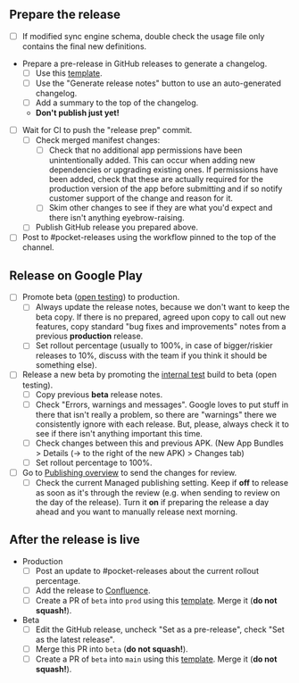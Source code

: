 ## Prepare the release
* [ ] If modified sync engine schema, double check the usage file only contains the final new definitions.
* Prepare a pre-release in GitHub releases to generate a changelog.
  * [ ] Use this [template](https://github.com/Pocket/pocket-android/releases/new?tag={release-version}&target=release-{release-version}&prerelease=1).
  * [ ] Use the "Generate release notes" button to use an auto-generated changelog.
  * [ ] Add a summary to the top of the changelog.
  * **Don't publish just yet!**
* [ ] Wait for CI to push the "release prep" commit.
  * [ ] Check merged manifest changes:
    * [ ] Check that no additional app permissions have been unintentionally added. This can occur when adding new dependencies or upgrading existing ones. If permissions have been added, check that these are actually required for the production version of the app before submitting and if so notify customer support of the change and reason for it.
    * [ ] Skim other changes to see if they are what you'd expect and there isn't anything eyebrow-raising.
  * [ ] Publish GitHub release you prepared above.
* [ ] Post to #pocket-releases using the workflow pinned to the top of the channel.

## Release on Google Play
* [ ] Promote beta ([open testing](https://play.google.com/console/u/0/developers/5995605107085635372/app/4974611608118969152/tracks/open-testing)) to production.
  * [ ] Always update the release notes, because we don't want to keep the beta copy. If there is no prepared, agreed upon copy to call out new features, copy standard "bug fixes and improvements" notes from a previous **production** release.
  * [ ] Set rollout percentage (usually to 100%, in case of bigger/riskier releases to 10%, discuss with the team if you think it should be something else).
* [ ] Release a new beta by promoting the [internal test](https://play.google.com/console/u/0/developers/5995605107085635372/app/4974611608118969152/tracks/internal-testing) build to beta (open testing).
  * [ ] Copy previous **beta** release notes.
  * [ ] Check "Errors, warnings and messages". Google loves to put stuff in there that isn't really a problem, so there are "warnings" there we consistently ignore with each release. But, please, always check it to see if there isn't anything important this time.
  * [ ] Check changes between this and previous APK. (New App Bundles > Details (→ to the right of the new APK) > Changes tab)
  * [ ] Set rollout percentage to 100%.
* [ ] Go to [Publishing overview](https://play.google.com/console/u/0/developers/5995605107085635372/app/4974611608118969152/publishing) to send the changes for review.
  * [ ] Check the current Managed publishing setting. Keep if **off** to release as soon as it's through the review (e.g. when sending to review on the day of the release). Turn it **on** if preparing the release a day ahead and you want to manually release next morning.

## After the release is live
* Production
  * [ ] Post an update to #pocket-releases about the current rollout percentage.
  * [ ] Add the release to [Confluence](https://mozilla-hub.atlassian.net/wiki/spaces/PE/pages/665878545/Changelog+Releases+Pocket).
  * [ ] Create a PR of `beta` into `prod` using this [template](https://github.com/Pocket/pocket-android/compare/prod...beta?quick_pull=1&title=X.Y.Z+Production&body=Update+`prod`+to+match+the+newly+promoted+build.&labels=ignore-for-release). Merge it (**do not squash!**).
* Beta
  * [ ] Edit the GitHub release, uncheck "Set as a pre-release", check "Set as the latest release".
  * [ ] Merge this PR into `beta` (**do not squash!**).
  * [ ] Create a PR of `beta` into `main` using this [template](https://github.com/Pocket/pocket-android/compare/main...beta?quick_pull=1&title=Released+{release-version}&body=Merge+latest+release+branch+back+to+main.&labels=ignore-for-release). Merge it (**do not squash!**).
